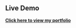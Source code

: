 ## Live Demo

[**Click here to view my portfolio**](https://chandan-1824.github.io/Personal-Portfolio-Website/)
